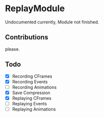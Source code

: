 # ReplayModule

Undocumented currently, Module not finished.

## Contributions
please.

## Todo
- [X] Recording CFrames
- [X] Recording Events
- [ ] Recording Animations
- [X] Save Compression
- [X] Replaying CFrames
- [ ] Replaying Events
- [ ] Replaying Animations 

